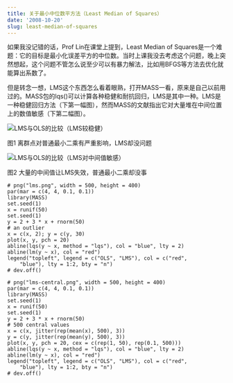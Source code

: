 ```yaml
---
title: 关于最小中位数平方法（Least Median of Squares）
date: '2008-10-20'
slug: least-median-of-squares
---
```


如果我没记错的话，Prof Lin在课堂上提到，Least Median of Squares是一个难题：它的目标是最小化误差平方的中位数。当时上课我没去考虑这个问题，晚上突然想起，这个问题不管怎么说至少可以有暴力解法，比如用BFGS等方法去优化就能算出系数了。

但是转念一想，LMS这个东西怎么看着眼熟，打开MASS一看，原来是自己以前用过的。MASS包的lqs()可以计算各种稳健和耐抗回归，LMS是其中一种。LMS是一种稳健回归方法（下第一幅图），然而MASS的文献指出它对大量堆在中间位置上的数值敏感（下第二幅图）。

![LMS与OLS的比较（LMS较稳健）](https://db.yihui.org/imgur/iIb0IDM.png)

图1 离群点对普通最小二乘有严重影响，LMS却没问题

![LMS与OLS的比较（LMS对中间值敏感）](https://db.yihui.org/imgur/YtY3dt0.png)

图2 大量的中间值让LMS失效，普通最小二乘却没事

    # png("lms.png", width = 500, height = 400)
    par(mar = c(4, 4, 0.1, 0.1))
    library(MASS)
    set.seed(1)
    x = runif(50)
    set.seed(1)
    y = 2 + 3 * x + rnorm(50)
    # an outlier
    x = c(x, 2); y = c(y, 30)
    plot(x, y, pch = 20)
    abline(lqs(y ~ x, method = "lqs"), col = "blue", lty = 2)
    abline(lm(y ~ x), col = "red")
    legend("topleft", legend = c("OLS", "LMS"), col = c("red",
        "blue"), lty = 1:2, bty = "n")
    # dev.off()
    
    # png("lms-central.png", width = 500, height = 400)
    par(mar = c(4, 4, 0.1, 0.1))
    library(MASS)
    set.seed(1)
    x = runif(50)
    set.seed(1)
    y = 2 + 3 * x + rnorm(50)
    # 500 central values
    x = c(x, jitter(rep(mean(x), 500), 3))
    y = c(y, jitter(rep(mean(y), 500), 3))
    plot(x, y, pch = 20, cex = c(rep(1, 50), rep(0.1, 500)))
    abline(lqs(y ~ x, method = "lqs"), col = "blue", lty = 2)
    abline(lm(y ~ x), col = "red")
    legend("topleft", legend = c("OLS", "LMS"), col = c("red",
        "blue"), lty = 1:2, bty = "n")
    # dev.off()

